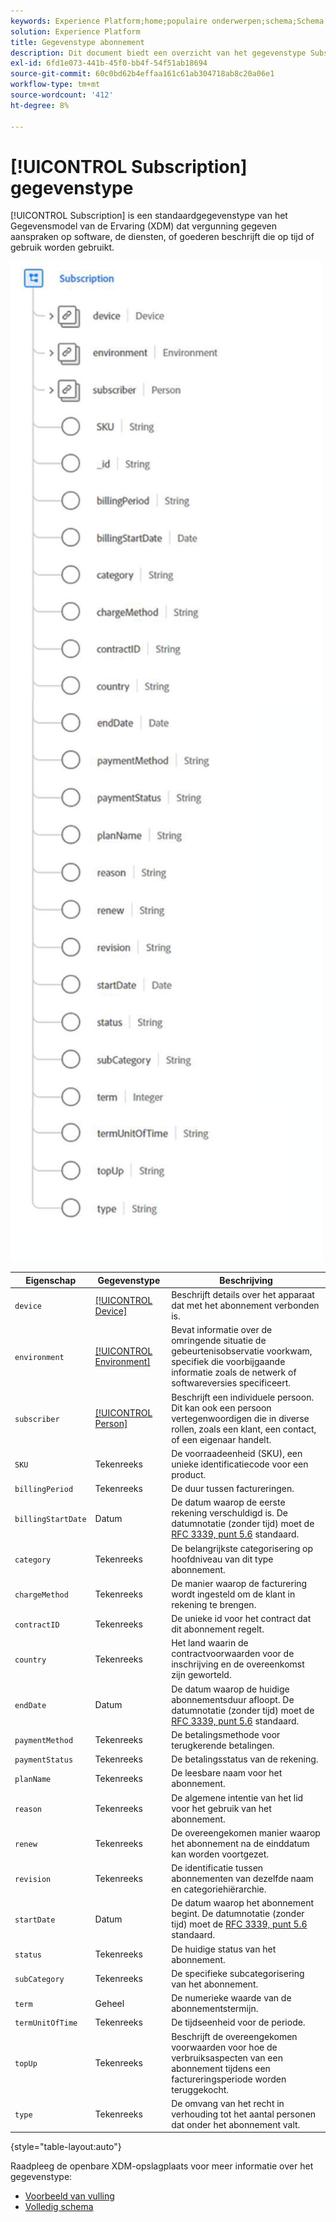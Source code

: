 ```yaml
---
keywords: Experience Platform;home;populaire onderwerpen;schema;Schema;XDM;velden;schema's;Schema's;Abonnement;datatype;data-type;gegevenstype.
solution: Experience Platform
title: Gegevenstype abonnement
description: Dit document biedt een overzicht van het gegevenstype Subscription Experience Data Model (XDM).
exl-id: 6fd1e073-441b-45f0-bb4f-54f51ab18694
source-git-commit: 60c0bd62b4effaa161c61ab304718ab8c20a06e1
workflow-type: tm+mt
source-wordcount: '412'
ht-degree: 8%

---
```


# [!UICONTROL Subscription] gegevenstype

[!UICONTROL Subscription] is een standaardgegevenstype van het Gegevensmodel van de Ervaring (XDM) dat vergunning gegeven aanspraken op software, de diensten, of goederen beschrijft die op tijd of gebruik worden gebruikt.

<img src="../images/data-types/subscription-data-type.png" width="500" /><br />

| Eigenschap | Gegevenstype | Beschrijving |
| --- | --- | --- |
| `device` | [[!UICONTROL Device]](./device.md) | Beschrijft details over het apparaat dat met het abonnement verbonden is. |
| `environment` | [[!UICONTROL Environment]](./environment.md) | Bevat informatie over de omringende situatie de gebeurtenisobservatie voorkwam, specifiek die voorbijgaande informatie zoals de netwerk of softwareversies specificeert. |
| `subscriber` | [[!UICONTROL Person]](./person.md) | Beschrijft een individuele persoon. Dit kan ook een persoon vertegenwoordigen die in diverse rollen, zoals een klant, een contact, of een eigenaar handelt. |
| `SKU` | Tekenreeks | De voorraadeenheid (SKU), een unieke identificatiecode voor een product. |
| `billingPeriod` | Tekenreeks | De duur tussen factureringen. |
| `billingStartDate` | Datum | De datum waarop de eerste rekening verschuldigd is. De datumnotatie (zonder tijd) moet de [RFC 3339, punt 5.6](https://tools.ietf.org/html/rfc3339#section-5.6) standaard. |
| `category` | Tekenreeks | De belangrijkste categorisering op hoofdniveau van dit type abonnement. |
| `chargeMethod` | Tekenreeks | De manier waarop de facturering wordt ingesteld om de klant in rekening te brengen. |
| `contractID` | Tekenreeks | De unieke id voor het contract dat dit abonnement regelt. |
| `country` | Tekenreeks | Het land waarin de contractvoorwaarden voor de inschrijving en de overeenkomst zijn geworteld. |
| `endDate` | Datum | De datum waarop de huidige abonnementsduur afloopt. De datumnotatie (zonder tijd) moet de [RFC 3339, punt 5.6](https://tools.ietf.org/html/rfc3339#section-5.6) standaard. |
| `paymentMethod` | Tekenreeks | De betalingsmethode voor terugkerende betalingen. |
| `paymentStatus` | Tekenreeks | De betalingsstatus van de rekening. |
| `planName` | Tekenreeks | De leesbare naam voor het abonnement. |
| `reason` | Tekenreeks | De algemene intentie van het lid voor het gebruik van het abonnement. |
| `renew` | Tekenreeks | De overeengekomen manier waarop het abonnement na de einddatum kan worden voortgezet. |
| `revision` | Tekenreeks | De identificatie tussen abonnementen van dezelfde naam en categoriehiërarchie. |
| `startDate` | Datum | De datum waarop het abonnement begint. De datumnotatie (zonder tijd) moet de [RFC 3339, punt 5.6](https://tools.ietf.org/html/rfc3339#section-5.6) standaard. |
| `status` | Tekenreeks | De huidige status van het abonnement. |
| `subCategory` | Tekenreeks | De specifieke subcategorisering van het abonnement. |
| `term` | Geheel | De numerieke waarde van de abonnementstermijn. |
| `termUnitOfTime` | Tekenreeks | De tijdseenheid voor de periode. |
| `topUp` | Tekenreeks | Beschrijft de overeengekomen voorwaarden voor hoe de verbruiksaspecten van een abonnement tijdens een factureringsperiode worden teruggekocht. |
| `type` | Tekenreeks | De omvang van het recht in verhouding tot het aantal personen dat onder het abonnement valt. |

{style="table-layout:auto"}

Raadpleeg de openbare XDM-opslagplaats voor meer informatie over het gegevenstype:

* [Voorbeeld van vulling](https://github.com/adobe/xdm/blob/master/components/datatypes/industry-verticals/subscription.example.1.json)
* [Volledig schema](https://github.com/adobe/xdm/blob/master/components/datatypes/industry-verticals/subscription.schema.json)

